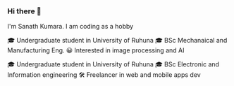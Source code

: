 ### Hi there 👋
I'm Sanath Kumara. I am coding as a hobby 

🎓 Undergraduate student in University of Ruhuna
🎓 BSc Mechanaical and Manufacturing Eng.
😀 Interested in image processing and AI



🎓 Undergraduate student in University of Ruhuna
🎓 BSc Electronic and Information engineering
🛠 Freelancer in web and mobile apps dev
<!--
**SanathKumaraEng/SanathKumaraEng** is a ✨ _special_ ✨ repository because its `README.md` (this file) appears on your GitHub profile.

Here are some ideas to get you started:

- 🔭 I’m currently working on ...
- 🌱 I’m currently learning ...
- 👯 I’m looking to collaborate on ...
- 🤔 I’m looking for help with ...
- 💬 Ask me about ...
- 📫 How to reach me: ...
- 😄 Pronouns: ...
- ⚡ Fun fact: ...
-->
